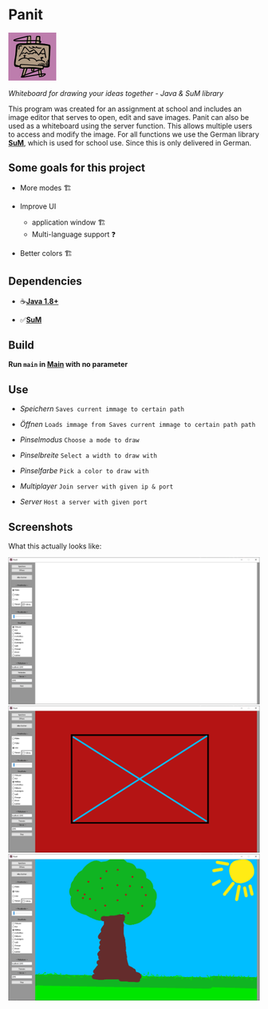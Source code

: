 # Panit
![The Logo](https://github.com/2-Bored-Kids/Panit/blob/main/icon.png?raw=true)

*Whiteboard for drawing your ideas together - Java & SuM library*

This program was created for an assignment at school and includes 
an image editor that serves to open, edit and save images. 
Panit can also be used as a whiteboard using the server function. 
This allows multiple users to access and modify the image. 
For all functions we use the German library
[__SuM__](https://www.mg-werl.de/sum/), which is used for school use. 
Since this is only delivered in German.

## Some goals for this project

* More modes 🏗️


* Improve UI 
  * application window 🏗️
  * Multi-language support ❓
  

* Better colors 🏗️

## Dependencies

+ ☕️[__Java 1.8+__](https://www.oracle.com/java/technologies/downloads/)

+ ✅️[__SuM__](https://www.mg-werl.de/sum/)

## Build

__Run `main` in [Main](https://github.com/2-Bored-Kids/Panit/blob/main/src/Main.java) with no parameter__

## Use

+ *Speichern* `Saves current immage to certain path`


+ *Öffnen* `Loads immage from Saves current immage to certain path path`


+ *Pinselmodus* `Choose a mode to draw`


+ *Pinselbreite* `Select a width to draw with`


+ *Pinselfarbe* `Pick a color to draw with`


+ *Multiplayer* `Join server with given ip & port`


+ *Server* `Host a server with given port`

## Screenshots

What this actually looks like:

![Screenshot1](https://github.com/2-Bored-Kids/Panit/blob/main/screenshots/Panit0.png?raw=tue)
![Screenshot1](https://github.com/2-Bored-Kids/Panit/blob/main/screenshots/Panit1.png?raw=tue)
![Screenshot1](https://github.com/2-Bored-Kids/Panit/blob/main/screenshots/Panit2.png?raw=tue)